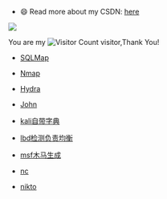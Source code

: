 - 😄 Read more about my CSDN: [here](https://blog.csdn.net/ZhaoSong_?type=blog)

![](https://github-readme-stats.vercel.app/api?username=hxysaury&show_icons=true&theme=transparent)

You are my ![Visitor Count](https://profile-counter.glitch.me/hxysaury/count.svg) visitor,Thank You!



- [SQLMap](https://github.com/hxysaury/safe-tool-use/blob/main/Docs/sqlmap.md)

- [Nmap](https://github.com/hxysaury/safe-tool-use/blob/main/Docs/Nmap.md)
- [Hydra](https://github.com/hxysaury/safe-tool-use/blob/main/Docs/hydra.md)
- [John](https://github.com/hxysaury/safe-tool-use/blob/main/Docs/john.md)
- [kali自带字典](https://github.com/hxysaury/safe-tool-use/blob/main/Docs/kali-wordlists.md)
- [lbd检测负责均衡](https://github.com/hxysaury/safe-tool-use/blob/main/Docs/lbd%E8%B4%9F%E8%BD%BD%E5%9D%87%E8%A1%A1.md)
- [msf木马生成](https://github.com/hxysaury/safe-tool-use/blob/main/Docs/msf%E7%94%9F%E6%88%90%E6%9C%A8%E9%A9%AC.md)

- [nc](https://github.com/hxysaury/safe-tool-use/blob/main/Docs/nc.md)
- [nikto](https://github.com/hxysaury/safe-tool-use/blob/main/Docs/nikto.md)



